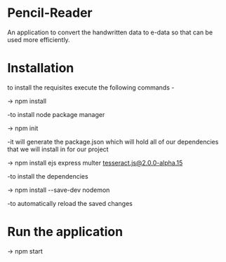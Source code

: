 # Pencil-Reader
An application to convert the handwritten data to e-data so that can be used more efficiently.

# Installation
to install the requisites execute the following commands -

-> npm install 

-to install node package manager

-> npm init 

-it will generate the package.json which will hold all of our dependencies that we will install in for our project

-> npm install ejs express multer tesseract.js@2.0.0-alpha.15

-to install the dependencies

-> npm install --save-dev nodemon

-to automatically reload the saved changes

# Run the application
-> npm start
